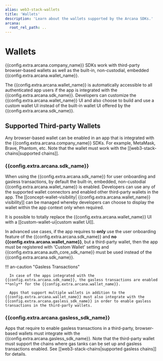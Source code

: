 ```yaml
---
alias: web3-stack-wallets
title: 'Wallets'
description: 'Learn about the wallets supported by the Arcana SDKs.'
arcana:
  root_rel_path: ..
---
```


# Wallets

{{config.extra.arcana.company_name}} SDKs work with third-party browser-based wallets as well as the built-in, non-custodial, embedded {{config.extra.arcana.wallet_name}}. 

The {{config.extra.arcana.wallet_name}} is automatically accessible to all authenticated app users if the app is integrated with the {{config.extra.arcana.sdk_name}}. Developers can customize the {{config.extra.arcana.wallet_name}} UI and also choose to build and use a custom wallet UI instead of the built-in wallet UI offered by the {{config.extra.arcana.sdk_name}}.

## Supported Third-party Wallets

Any browser-based wallet can be enabled in an app that is integrated with the {{config.extra.arcana.company_name}} SDKs. For example, MetaMask, Brave, Phantom, etc. Note that the wallet must work with the [[web3-stack-chains|supported chains]].

### {{config.extra.arcana.sdk_name}}

When using the {{config.extra.arcana.sdk_name}} for user onboarding and gasless transactions, by default the built-in, embedded, non-custodial {{config.extra.arcana.wallet_name}} is enabled. Developers can use any of the supported wallet connectors and enabled other third-party wallets in the app. The [[concept-wallet-visibility| {{config.extra.arcana.wallet_name}} visibility]] can be managed whereby developers can choose to display the wallet within the app context only when required.

It is possible to totally replace the {{config.extra.arcana.wallet_name}} UI with a [[custom-wallet-ui|custom wallet UI]]. 

In advanced use cases, if the app requires to **only** use the user onboarding feature of the {{config.extra.arcana.sdk_name}} and **no {{config.extra.arcana.wallet_name}}**, but a third-party wallet, then the app must be registered with 'Custom Wallet' setting and {{config.extra.arcana.auth_core_sdk_name}} must be used instead of the {{config.extra.arcana.sdk_name}}.

!!! an-caution "Gasless Transactions"

      In case of the apps integrated with the {{config.extra.arcana.sdk_name}}, the gasless transactions are enabled **only** for the {{config.extra.arcana.wallet_name}}.

      Apps that support multiple wallets in addition to the {{config.extra.arcana.wallet_name}} must also integrate with the {{config.extra.arcana.gasless_sdk_name}} in order to enable gasless transactions in the third-party wallets.

### {{config.extra.arcana.gasless_sdk_name}}

Apps that require to enable gasless transactions in a third-party, browser-based wallets must integrate with the {{config.extra.arcana.gasless_sdk_name}}. Note that the third-party wallet must support the chains where gas tanks can be set up and gasless transactions enabled. See [[web3-stack-chains|supported gasless chains]] for details.